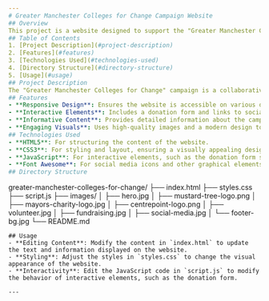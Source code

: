 ```yaml
---
# Greater Manchester Colleges for Change Campaign Website
## Overview
This project is a website designed to support the "Greater Manchester Colleges for Change" campaign, aimed at raising awareness and funds to combat youth homelessness in Greater Manchester. The website is built using HTML, CSS, and JavaScript to provide an engaging and informative user experience.
## Table of Contents
1. [Project Description](#project-description)
2. [Features](#features)
3. [Technologies Used](#technologies-used)
4. [Directory Structure](#directory-structure)
5. [Usage](#usage)
## Project Description
The "Greater Manchester Colleges for Change" campaign is a collaborative effort by Greater Manchester colleges to inspire young people to raise money and awareness for homelessness. This website serves as a central platform to educate visitors about the issue, introduce partner charities, and encourage participation through volunteering, fundraising, and donations.
## Features
- **Responsive Design**: Ensures the website is accessible on various devices.
- **Interactive Elements**: Includes a donation form and links to social media for easy sharing.
- **Informative Content**: Provides detailed information about the campaign, partner charities, and ways to get involved.
- **Engaging Visuals**: Uses high-quality images and a modern design to capture the attention of visitors.
## Technologies Used
- **HTML5**: For structuring the content of the website.
- **CSS3**: For styling and layout, ensuring a visually appealing design.
- **JavaScript**: For interactive elements, such as the donation form submission.
- **Font Awesome**: For social media icons and other graphical elements.
## Directory Structure
```
greater-manchester-colleges-for-change/
├── index.html
├── styles.css
├── script.js
├── images/
│   ├── hero.jpg
│   ├── mustard-tree-logo.png
│   ├── mayors-charity-logo.jpg
│   ├── centrepoint-logo.png
│   ├── volunteer.jpg
│   ├── fundraising.jpg
│   ├── social-media.jpg
│   └── footer-bg.jpg
└── README.md
```
## Usage
- **Editing Content**: Modify the content in `index.html` to update the text and information displayed on the website.
- **Styling**: Adjust the styles in `styles.css` to change the visual appearance of the website.
- **Interactivity**: Edit the JavaScript code in `script.js` to modify the behavior of interactive elements, such as the donation form.
  
---
```

